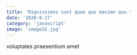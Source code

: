 ```yaml
---
title: 'Dignissimos sunt quae quo maxime quo.'
date: '2020-8-17'
category: 'javascript'
image: 'image32.jpg'
---
```


voluptates praesentium amet
